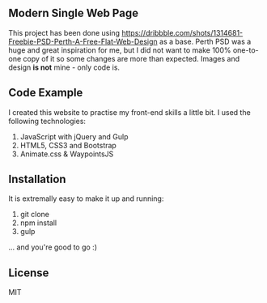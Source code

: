 ## Modern Single Web Page 

This project has been done using https://dribbble.com/shots/1314681-Freebie-PSD-Perth-A-Free-Flat-Web-Design as a base. Perth PSD was a huge and great inspiration for me, but I did not want to make 100% one-to-one copy of it so some changes are more than expected.
Images and design **is not** mine - only code is.

## Code Example

I created this website to practise my front-end skills a little bit.
I used the following technologies:

1. JavaScript with jQuery and Gulp
2. HTML5, CSS3 and Bootstrap
3. Animate.css & WaypointsJS

## Installation

It is extremally easy to make it up and running:

1. git clone
2. npm install
3. gulp

... and you're good to go :)

## License

MIT